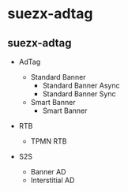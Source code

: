 # suezx-adtag

## suezx-adtag
- AdTag
  - Standard Banner
    - Standard Banner Async
    - Standard Banner Sync
  - Smart Banner
    - Smart Banner 

- RTB
  - TPMN RTB 

- S2S
  - Banner AD
  - Interstitial AD
